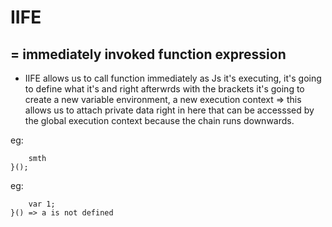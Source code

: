 # IIFE
= immediately invoked function expression
--
- IIFE allows us to call function immediately as Js it's executing, it's going to define what it's and right afterwrds with the brackets it's going to create a new variable environment, a new execution context => this allows us to attach private data right in here that can be accesssed by the global execution context because the chain runs downwards.


eg:


```function(){
    smth
}();
```

eg:

```function(){
    var 1;
}() => a is not defined
```
